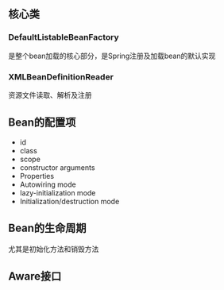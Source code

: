 ## 核心类
### DefaultListableBeanFactory
是整个bean加载的核心部分，是Spring注册及加载bean的默认实现
### XMLBeanDefinitionReader
资源文件读取、解析及注册

## Bean的配置项
* id
* class
* scope
* constructor arguments
* Properties
* Autowiring mode
* lazy-initialization mode
* Initialization/destruction mode

## Bean的生命周期
尤其是初始化方法和销毁方法

## Aware接口
